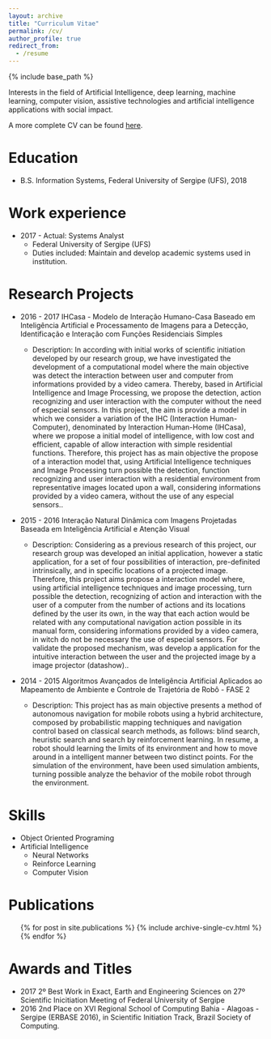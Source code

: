 ```yaml
---
layout: archive
title: "Curriculum Vitae"
permalink: /cv/
author_profile: true
redirect_from:
  - /resume
---
```


{% include base_path %}

Interests in the field of Artificial Intelligence, deep learning, machine learning, computer vision, assistive technologies and artificial intelligence applications with social impact.

A more complete CV can be found [here](http://lattes.cnpq.br/3123340179992272).

Education
======
* B.S. Information Systems, Federal University of Sergipe (UFS), 2018
<!--* M.S. in Jekyll, Github University, 2014
* Ph.D in Version Control Theory, Github University, 2018 (expected)
-->
Work experience
======
* 2017 - Actual: Systems Analyst
  * Federal University of Sergipe (UFS)
  * Duties included: Maintain and develop academic systems used in institution. 

Research Projects
======
* 2016 - 2017 IHCasa - Modelo de Interação Humano-Casa Baseado em Inteligência Artificial e Processamento de Imagens para a Detecção, Identificação e Interação com Funções Residenciais Simples
  * Description: In according with initial works of scientific initiation developed by our research group, we have investigated the development of a computational model where the main objective was detect the interaction between user and computer from informations provided by a video camera. Thereby, based in Artificial Intelligence and Image Processing, we propose the detection, action recognizing and user interaction with the computer without the need of especial sensors. In this project, the aim is provide a model in which we consider a variation of the IHC (Interaction Human-Computer), denominated by Interaction Human-Home (IHCasa), where we propose a initial model of intelligence, with low cost and efficient, capable of allow interaction with simple residential functions. Therefore, this project has as main objective the propose of a interaction model that, using Artificial Intelligence techniques and Image Processing turn possible the detection, function recognizing and user interaction with a residential environment from representative images located upon a wall, considering informations provided by a video camera, without the use of any especial sensors.. 

* 2015 - 2016 Interação Natural Dinâmica com Imagens Projetadas Baseada em Inteligência Artificial e Atenção Visual
  * Description: Considering as a previous research of this project, our research group was developed an initial application, however a static application, for a set of four possibilities of interaction, pre-definited intrinsically, and in specific locations of a projected image. Therefore, this project aims propose a interaction model where, using artificial intelligence techniques and image processing, turn possible the detection, recognizing of action and interaction with the user of a computer from the number of actions and its locations defined by the user its own, in the way that each action would be related with any computational navigation action possible in its manual form, considering informations provided by a video camera, in witch do not be necessary the use of especial sensors. For validate the proposed mechanism, was develop a application for the intuitive interaction between the user and the projected image by a image projector (datashow)..  

* 2014 - 2015 Algoritmos Avançados de Inteligência Artificial Aplicados ao Mapeamento de Ambiente e Controle de Trajetória de Robô - FASE 2
  * Description: This project has as main objective presents a method of autonomous navigation for mobile robots using a hybrid architecture, composed by probabilistic mapping techniques and navigation control based on classical search methods, as follows: blind search, heuristic search and search by reinforcement learning. In resume, a robot should learning the limits of its environment and how to move around in a intelligent manner between two distinct points. For the simulation of the environment, have been used simulation ambients, turning possible analyze the behavior of the mobile robot through the environment.

Skills
======
* Object Oriented Programing
* Artificial Intelligence 
  * Neural Networks
  * Reinforce Learning
  * Computer Vision

<!-- * Skill 3 -->

Publications
======
  <ul>{% for post in site.publications %}
    {% include archive-single-cv.html %}
  {% endfor %}</ul>

Awards and Titles
======
  * 2017 2º Best Work in Exact, Earth and Engineering Sciences on 27º Scientific Inicitiation Meeting of Federal University of Sergipe
  * 2016 2nd Place on XVI Regional School of Computing Bahia - Alagoas - Sergipe (ERBASE 2016), in Scientific Initiation Track, Brazil Society of Computing.
  
<!-- Talks
======
  <ul>{% for post in site.talks %}
    {% include archive-single-talk-cv.html %}
  {% endfor %}</ul>
  
Teaching
======
  <ul>{% for post in site.teaching %}
    {% include archive-single-cv.html %}
  {% endfor %}</ul>
  
Service and leadership
======
* Currently signed in to 43 different slack teams -->
